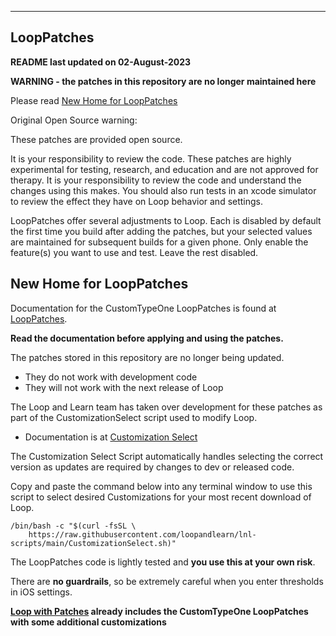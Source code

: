 ***
## LoopPatches

**README last updated on 02-August-2023**

**WARNING - the patches in this repository are no longer maintained here**

Please read [New Home for LoopPatches](#new-home-for-looppatches)

Original Open Source warning:

These patches are provided open source.

It is your responsibility to review the code. These patches are highly experimental for testing, research, and education and are not approved for therapy. It is your responsibility to review the code and understand the changes using this makes. You should also run tests in an xcode simulator to review the effect they have on Loop behavior and settings.

LoopPatches offer several adjustments to Loop. Each is disabled by default the first time you build after adding the patches, but your selected values are maintained for subsequent builds for a given phone. Only enable the feature(s) you want to use and test. Leave the rest disabled.

## New Home for LoopPatches

Documentation for the CustomTypeOne LoopPatches is found at [LoopPatches](https://www.loopandlearn.org/custom-type-one-loop-patches/). 

**Read the documentation before applying and using the patches.**

The patches stored in this repository are no longer being updated.

* They do not work with development code
* They will not work with the next release of Loop

The Loop and Learn team has taken over development for these patches as part of the CustomizationSelect script used to modify Loop.

* Documentation is at [Customization Select](https://www.loopandlearn.org/custom-code)

The Customization Select Script automatically handles selecting the correct version as updates are required by changes to dev or released code.

Copy and paste the command below into any terminal window to use this script to select desired Customizations for your most recent download of Loop.

```
/bin/bash -c "$(curl -fsSL \
    https://raw.githubusercontent.com/loopandlearn/lnl-scripts/main/CustomizationSelect.sh)"
```

The LoopPatches code is lightly tested and **you use this at your own risk**.

There are **no guardrails**, so be extremely careful when you enter thresholds in iOS settings.

**[Loop with Patches](https://www.loopandlearn.org/main-lnl-patches/) already includes the CustomTypeOne LoopPatches with some additional customizations**
